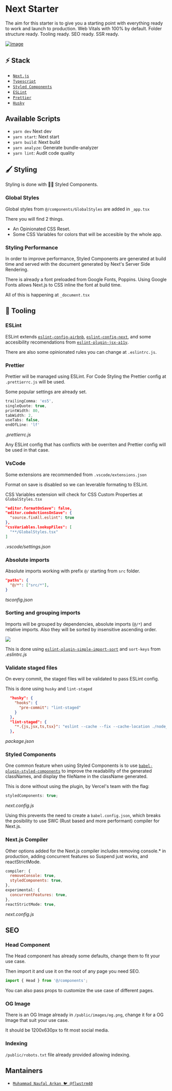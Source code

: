 # Next Starter

The aim for this starter is to give you a starting point with everything ready to work and launch to production. Web Vitals with 100% by default. Folder structure ready. Tooling ready. SEO ready. SSR ready.

[![image](/public/images/og.png)](https://next-starter-ebon.vercel.app/)

## ⚡️ Stack

- [`Next.js`](https://nextjs.org/)
- [`Typescript`](typescriptlang.org)
- [`Styled Components`](https://styled-components.com/)
- [`ESLint`](https://eslint.org/)
- [`Prettier`](https://prettier.io/)
- [`Husky`](https://github.com/typicode/husky)

## Available Scripts

- `yarn dev` Next dev
- `yarn start`: Next start
- `yarn build`: Next build
- `yarn analyze`: Generate bundle-analyzer
- `yarn lint`: Audit code quality

## 🖌 Styling

Styling is done with 💅🏼 Styled Components.

### Global Styles

Global styles from `@/components/GlobalStyles` are added in `_app.tsx`

There you will find 2 things.

- An Opinionated CSS Reset.
- Some CSS Variables for colors that will be accesible by the whole app.

### Styling Performance

In order to improve performance, Styled Components are generated at build time and served with the document generated by Next's Server Side Rendering.

There is already a font preloaded from Google Fonts, Poppins. Using Google Fonts allows Next.js to CSS inline the font at build time.

All of this is happening at `_document.tsx`

## 🏁 Tooling

### ESLint

ESLint extends [`eslint-config-airbnb`](https://github.com/airbnb/javascript/tree/master/packages/eslint-config-airbnb), [`eslint-config-next`](https://www.npmjs.com/package/eslint-config-next), and some accesibility recomendations from [`eslint-plugin-jsx-a11y`](https://github.com/jsx-eslint/eslint-plugin-jsx-a11y).

There are also some opinionated rules you can change at `.eslintrc.js`.

### Prettier

Prettier will be managed using ESLint.
For Code Styling the Prettier config at `.prettierrc.js` will be used.

Some popular settings are already set.

```js
trailingComma: 'es5',
singleQuote: true,
printWidth: 80,
tabWidth: 2,
useTabs: false,
endOfLine: 'lf'
```

_.prettierrc.js_

Any ESLint config that has conflicts with be overriten and Prettier config will be used in that case.

### VsCode

Some extensions are recommended from `.vscode/extensions.json`

Format on save is disabled so we can leverable formating to ESLint.

CSS Variables extension will check for CSS Custom Properties at `GlobalStyles.tsx`

```json
"editor.formatOnSave": false,
"editor.codeActionsOnSave": {
  "source.fixAll.eslint": true
},
"cssVariables.lookupFiles": [
  "**/GlobalStyles.tsx"
]
```

_.vscode/settings.json_

### Absolute imports

Absolute imports working with prefix `@/` starting from `src` folder.

```json
"paths": {
  "@/*": ["src/*"],
}
```

_tsconfig.json_

### Sorting and grouping imports

Imports will be grouped by dependencies, absolute imports (`@/*`) and relative imports.
Also they will be sorted by insensitive ascending order.

![](https://media.giphy.com/media/fuNPWZvyuRutgQ7f4z/giphy.gif)

This is done using [`eslint-plugin-simple-import-sort`](https://github.com/lydell/eslint-plugin-simple-import-sort) and `sort-keys` from _.eslintrc.js_

### Validate staged files

On every commit, the staged files will be validated to pass ESLint config.

This is done using `husky` and `lint-staged`

```json
  "husky": {
    "hooks": {
      "pre-commit": "lint-staged"
    }
  },
  "lint-staged": {
    "*.{js,jsx,ts,tsx}": "eslint --cache --fix --cache-location ./node_modules/.cache/.eslintcache"
  },
```

_package.json_

### Styled Components

One common feature when using Styled Components is to use [`babel-plugin-styled-components`](https://github.com/styled-components/babel-plugin-styled-components) to improve the readability of the generated classNames, and display the fileName in the className generated.

This is done without using the plugin, by Vercel's team with the flag:

```js
styledComponents: true;
```

_next.config.js_

Using this prevents the need to create a `babel.config.json`, which breaks the posibility to use SWC (Rust based and more performant) compiler for Next.js.

### Next.js Compiler

Other options added for the Next.js compiler includes removing console.\* in production, adding concurrent features so Suspend just works, and reactStrictMode.

```js
compiler: {
  removeConsole: true,
  styledComponents: true,
},
experimental: {
  concurrentFeatures: true,
},
reactStrictMode: true,
```

_next.config.js_

## SEO

### Head Component

The Head component has already some defaults, change them to fit your use case.

Then import it and use it on the root of any page you need SEO.

```jsx
import { Head } from '@/components';
```

You can also pass props to customize the use case of different pages.

### OG Image

There is an OG Image already in `/public/images/og.png`, change it for a OG Image that suit your use case.

It should be 1200x630px to fit most social media.

### Indexing

`/public/robots.txt` file already provided allowing indexing.

## Mantainers

- [`Muhammad Naufal Arkan 🐦 @flwstrm40`](https://twitter.com/flwstrm40)